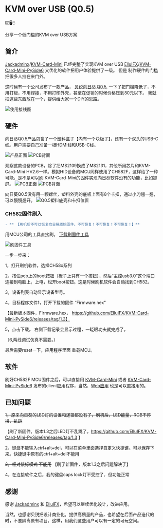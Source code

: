 # KVM over USB (Q0.5)

⌨️🖥️🖱️

分享一个低门槛的KVM over USB方案

## 简介

[Jackadminx](https://github.com/Jackadminx)/[KVM-Card-Mini](https://github.com/Jackadminx/KVM-Card-Mini) 已经完整了实现KVM over USB
[ElluIFX](https://github.com/ElluIFX)/[KVM-Card-Mini-PySide6](https://github.com/ElluIFX/KVM-Card-Mini-PySide6) 又优化的软件把用户体验提供了一级。
但是 制作硬件的门槛把很多人挡在来门外。

这时候有一个公司发布了一款产品， [贝锐向日葵 Q0.5](https://sunlogin.oray.com/hardware/Q0.5), 一下子把门槛降低了，不用打板，不用焊接，不用打印外壳，甚至在促销的时候价格压到80元以下。
我就把这些东西放在一个，提供给大家一个DIY的思路。

 ![使用接线图](./Document/Images/Sketch.png)


## 硬件

向日葵Q0.5产品包含了一个塑料盒子【内有一个块板子】，还有一个双头的USB-C线。用户需要自己准备一根HDMI线和USB-C线。

![产品正面](./Document/Images/Q05_front.JPG)    ![PCB背面](./Document/Images/Q05_back.jpg)

观察这款设备的PCB，除了把MS2109换成了MS2131，其他所用芯片和KVM-Card-Mini HV2.6一样。模拟HID设备的MCU同样使用了CH582F，这样给了一种可能，是不是可以刷 KVM-Card-Mini的固件实现向日葵软件没有的功能，比如抓屏。
![PCB正面](./Document/Images/PCB1.JPG)    ![PCB背面](./Document/Images/PCB2.JPG)

向日葵Q0.5没有用一颗螺丝，塑料外壳的底板上面有8个卡扣，通过小刀翘一翘，可以慢慢翘开。
 ![Q0.5塑料底壳和卡扣位置](/Document/Images/Q05_box_clip.jpeg)
 
### CH582固件刷入

```diff
- ** 【刷机后不可以恢复向日葵原始固件，不可恢复！不可恢复！不可恢复！】**
```

用MCU公司的工具直接刷。 [下载刷固件工具](https://www.wch.cn/downloads/WCHISPTool_Setup_exe.html) 

![刷固件工具](./Document/Images/03.jpg)

一步一步来：

1，打开刷机软件，选择CH58x系列

2，按住pcb上的boot按钮（板子上只有一个按钮），然后“主控usb3.0”这个端口连接到电脑上，上电，松开boot按钮。这是时候刷机软件会自动找到CH582。

3，设备列表自动显示设备型号。

4，目标程序文件1，打开下载的固件 “Firmware.hex”

【最新版本固件，Firmware.hex， https://github.com/ElluIFX/KVM-Card-Mini-PySide6/releases/tag/1.3】

5，点击下载。 右侧下载记录会显示过程，一眨眼功夫就完成了。

（6,两线调试仿真不需要。） 

最后需要reset一下，应用程序里面 重载MCU。

## 软件

刷好CH582F MCU固件之后，可以直接用 [KVM-Card-Mini](https://github.com/Jackadminx/KVM-Card-Mini) 或者 [KVM-Card-Mini-PySide6](https://github.com/ElluIFX/KVM-Card-Mini-PySide6) 发布的client应用程序，当然，[Web应用](https://webclient.0x8991.com/) 也是可以直接用的。

## 已知问题

~~1，原来向日葵的LED灯的设置和逻辑都没有了，刷机后，LED能量，RGB不停换，乱跳~~

【刷了新固件，版本1.3之后LED灯不乱跳了。https://github.com/ElluIFX/KVM-Card-Mini-PySide6/releases/tag/1.3 】

2，键盘不能输入ctrl+alt+del，可以在菜单里面选择自定义快捷键。可以保存下来。快捷键中原有的ctrl+alt+del不能用

~~3，相对鼠标模式 不能用~~
【刷了新固件，版本1.3之后问题解决了】

4，在连接软件之后，我的键盘caps lock灯不受控了，但功能正常

## 感谢

感谢 [Jackadminx](https://github.com/Jackadminx) 和 [ElluIFX](https://github.com/ElluIFX)，希望可以继续优化设计，改进应用。

当然，也感谢贝锐把设计商业化，提供高质量的产品，也希望在后面产品迭代的时，不要隔离原有项目，这样，用我们这些用户可以有一定的可玩空间。
